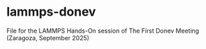 # lammps-donev
File for the LAMMPS Hands-On session of The First Donev Meeting (Zaragoza, September 2025)
